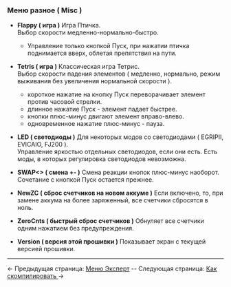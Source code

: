 ### Меню разное ( Misc )

 * __Flappy ( игра )__
   Игра Птичка.  
   Выбор скорости медленно-нормально-быстро.  

    * Управление только кнопкой Пуск, при нажатии птичка поднимается вверх, облетая препятствия на пути.

 * __Tetris ( игра )__
   Классическая игра Тетрис.  
   Выбор скорости падения элементов ( медленно, нормально, режим выживания без увеличения нормальной скорости ).
  
    * короткое нажатие на кнопку Пуск переворачивает элемент против часовой стрелки.  
    * длинное нажатие Пуск - элемент падает быстрее.
    * кнопки плюс-минус двигают элемент вправо-влево.
    * одновременное нажатие плюс-минус - пауза.

 * __LED ( светодиоды )__
   Для некоторых модов со светодиодами ( EGRIPII, EVICAIO, FJ200 ).  
   Управление яркостью отдельных светодиодов, если они есть.
   Есть моды, в которых регулировка светодиодов невозможна.
  
 * __SWAP<> ( смена +- )__
   Смена реакции кнопок плюс-минус наоборот. Сочетание с кнопкой Пуск остается прежнее.
  
 * __NewZC ( сброс счетчиков на новом аккуме )__
   Если включено, то, при замене аккума на более заряженный, все счетчики сбросятся в ноль.

 * __ZeroCnts ( быстрый сброс счетчиков )__
   Обнуляет все счетчики одним нажатием без предупреждения.

 * __Version ( версия этой прошивки )__
   Показывает экран с текущей версией прошивки.

-----

← Предыдущая страница: [Меню Эксперт](expert_ru.md) --  Следующая страница: [Как скомпилировать ](howtobuild_ru.md)→